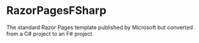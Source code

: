 # RazorPagesFSharp

The standard Razor Pages template published by Microsoft but converted from a C# project to an F# project. 
